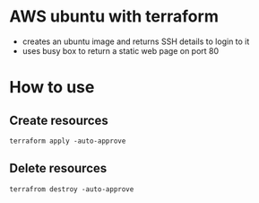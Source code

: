 # AWS ubuntu with terraform
- creates an ubuntu image and returns SSH details to login to it
- uses busy box to return a static web page on port 80

# How to use

## Create resources
```
terraform apply -auto-approve
```

## Delete resources
```
terrafrom destroy -auto-approve
```
